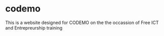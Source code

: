 # codemo
This is a website designed for CODEMO on the the occassion of Free ICT and Entrepreurship training
